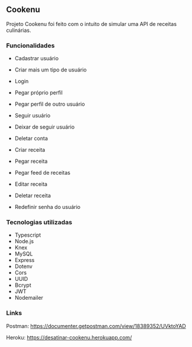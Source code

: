 ## Cookenu

Projeto Cookenu foi feito com o intuito de simular uma API de receitas culinárias.

### Funcionalidades

- Cadastrar usuário
- Criar mais um tipo de usuário
- Login
- Pegar próprio perfil
- Pegar perfil de outro usuário
- Seguir usuário
- Deixar de seguir usuário
- Deletar conta

- Criar receita
- Pegar receita
- Pegar feed de receitas
- Editar receita
- Deletar receita

- Redefinir senha do usuário

### Tecnologias utilizadas

- Typescript
- Node.js
- Knex
- MySQL
- Express
- Dotenv
- Cors
- UUID
- Bcrypt
- JWT
- Nodemailer

### Links

Postman: https://documenter.getpostman.com/view/18389352/UVktoYAD

Heroku: https://desatinar-cookenu.herokuapp.com/